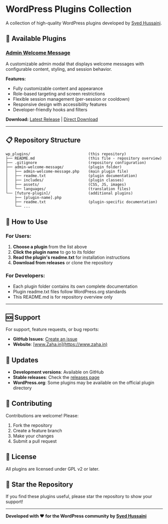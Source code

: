 # WordPress Plugins Collection

A collection of high-quality WordPress plugins developed by [Syed Hussaini](https://www.zaha.in).

## 🚀 Available Plugins

### [Admin Welcome Message](./admin-welcome-message/)
A customizable admin modal that displays welcome messages with configurable content, styling, and session behavior.

**Features:**
- Fully customizable content and appearance
- Role-based targeting and screen restrictions
- Flexible session management (per-session or cooldown)
- Responsive design with accessibility features
- Developer-friendly hooks and filters

**Download:** [Latest Release](https://github.com/syhussaini/wp_plugins/releases) | [Direct Download](./admin-welcome-message.zip)

---

## 📋 Repository Structure

```
wp_plugins/                          (this repository)
├── README.md                        (this file - repository overview)
├── .gitignore                       (repository configuration)
├── admin-welcome-message/           (plugin folder)
│   ├── admin-welcome-message.php    (main plugin file)
│   ├── readme.txt                   (plugin documentation)
│   ├── includes/                    (plugin classes)
│   ├── assets/                      (CSS, JS, images)
│   └── languages/                   (translation files)
└── [future-plugin]/                 (additional plugins)
    ├── [plugin-name].php
    ├── readme.txt                   (plugin-specific documentation)
    └── ...
```

## 📖 How to Use

### **For Users:**
1. **Choose a plugin** from the list above
2. **Click the plugin name** to go to its folder
3. **Read the plugin's readme.txt** for installation instructions
4. **Download from releases** or clone the repository

### **For Developers:**
- Each plugin folder contains its own complete documentation
- Plugin readme.txt files follow WordPress.org standards
- This README.md is for repository overview only

---

## 🆘 Support

For support, feature requests, or bug reports:

- **GitHub Issues**: [Create an issue](https://github.com/syhussaini/wp_plugins/issues)
- **Website**: [www.Zaha.in](https://www.zaha.in)

## 🔄 Updates

- **Development versions**: Available on GitHub
- **Stable releases**: Check the [releases page](https://github.com/syhussaini/wp_plugins/releases)
- **WordPress.org**: Some plugins may be available on the official plugin directory

## 🤝 Contributing

Contributions are welcome! Please:

1. Fork the repository
2. Create a feature branch
3. Make your changes
4. Submit a pull request

## 📄 License

All plugins are licensed under GPL v2 or later.

## 🌟 Star the Repository

If you find these plugins useful, please star the repository to show your support!

---

**Developed with ❤️ for the WordPress community by [Syed Hussaini](https://www.zaha.in)**
